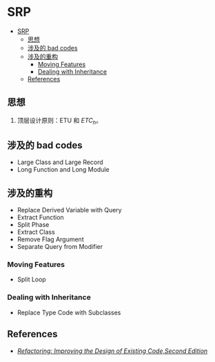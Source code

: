 # SRP

<!-- TOC -->

- [SRP](#srp)
    - [思想](#思想)
    - [涉及的 bad codes](#涉及的-bad-codes)
    - [涉及的重构](#涉及的重构)
        - [Moving Features](#moving-features)
        - [Dealing with Inheritance](#dealing-with-inheritance)
    - [References](#references)

<!-- /TOC -->


## 思想
1. 顶层设计原则：ETU 和 $ETC_h$。


## 涉及的 bad codes
* Large Class and Large Record
* Long Function and Long Module


## 涉及的重构
* Replace Derived Variable with Query
* Extract Function
* Split Phase
* Extract Class
* Remove Flag Argument
* Separate Query from Modifier

### Moving Features
* Split Loop

### Dealing with Inheritance
* Replace Type Code with Subclasses


## References
* [*Refactoring: Improving the Design of Existing Code,Second Edition*](https://book.douban.com/subject/30332135/)
